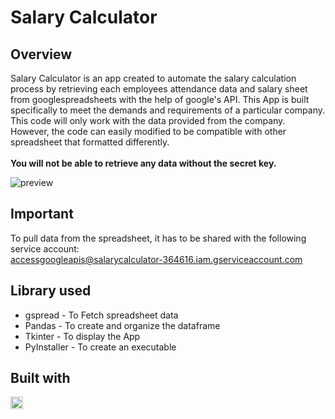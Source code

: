 # Salary Calculator

## Overview
Salary Calculator is an app created to automate the salary calculation process by retrieving each employees attendance data and 
salary sheet from googlespreadsheets with the help of google's API. This App is built specifically to meet the demands and requirements of 
a particular company. This code will only work with the data provided from the company. However, the code can easily modified to be 
compatible with other spreadsheet that formatted differently.
<br/><br/>
**You will not be able to retrieve any data without the secret key.**

![preview](https://user-images.githubusercontent.com/22732115/194951710-cca57a0f-053f-4f0f-b7e5-177976399d47.png)

## Important
To pull data from the spreadsheet, it has to be shared with the following service account: <br/>
accessgoogleapis@salarycalculator-364616.iam.gserviceaccount.com

## Library used
  * gspread - To Fetch spreadsheet data  
  * Pandas - To create and organize the dataframe
  * Tkinter - To display the App
  * PyInstaller - To create an executable
  
## Built with           
<code><img height="20" src="https://cdn.jsdelivr.net/gh/devicons/devicon/icons/python/python-original.svg" /></code>

          
